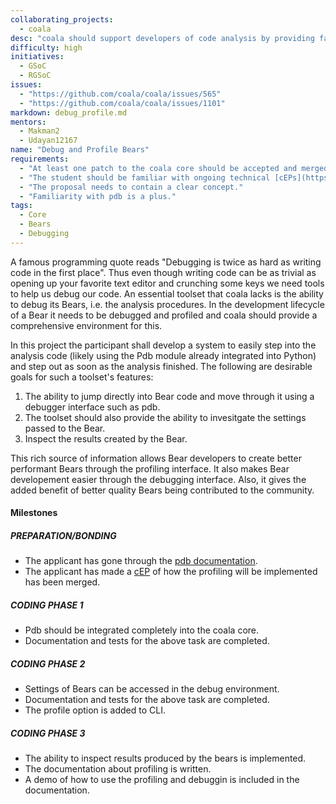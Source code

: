 ```yaml
---
collaborating_projects:
  - coala
desc: "coala should support developers of code analysis by providing facilities to debug and profile bears."
difficulty: high
initiatives:
  - GSoC
  - RGSoC
issues:
  - "https://github.com/coala/coala/issues/565"
  - "https://github.com/coala/coala/issues/1101"
markdown: debug_profile.md
mentors:
  - Makman2
  - Udayan12167
name: "Debug and Profile Bears"
requirements:
  - "At least one patch to the coala core should be accepted and merged."
  - "The student should be familiar with ongoing technical [cEPs](https://coala.io/cep)."
  - "The proposal needs to contain a clear concept."
  - "Familiarity with pdb is a plus."
tags:
  - Core
  - Bears
  - Debugging
---
```


A famous programming quote reads "Debugging is twice as hard as writing code
in the first place". Thus even though writing code can be as trivial as
opening up your favorite text editor and crunching some keys we need tools to
help us debug our code. An essential toolset that coala lacks is the ability
to debug its Bears, i.e. the analysis procedures. In the development lifecycle
of a Bear it needs to be debugged and profiled and coala should provide a
comprehensive environment for this.

In this project the participant shall develop a system to easily
step into the analysis code (likely using the Pdb module already integrated
into Python) and step out as soon as the analysis finished. The following are desirable goals for such a toolset's features:

1. The ability to jump directly into Bear code and move through it using a
debugger interface such as pdb.
2. The toolset should also provide the ability to invesitgate the settings
passed to the Bear.
3. Inspect the results created by the Bear.

This rich source of information allows Bear developers to create better
performant Bears through the profiling interface. It also makes Bear
developement easier through the debugging interface. Also, it gives the added
benefit of better quality Bears being contributed to the community.

#### Milestones

##### PREPARATION/BONDING

* The applicant has gone through the [pdb documentation](https://docs.python.org/3.4/library/pdb.html).
* The applicant has made a [cEP](https://coala.io/cep) of how the profiling
  will be implemented has been merged.

##### CODING PHASE 1

* Pdb should be integrated completely into the coala core.
* Documentation and tests for the above task are completed.

##### CODING PHASE 2

* Settings of Bears can be accessed in the debug environment.
* Documentation and tests for the above task are completed.
* The profile option is added to CLI.

##### CODING PHASE 3

* The ability to inspect results produced by the bears is implemented.
* The documentation about profiling is written.
* A demo of how to use the profiling and debuggin is included in the
  documentation.
